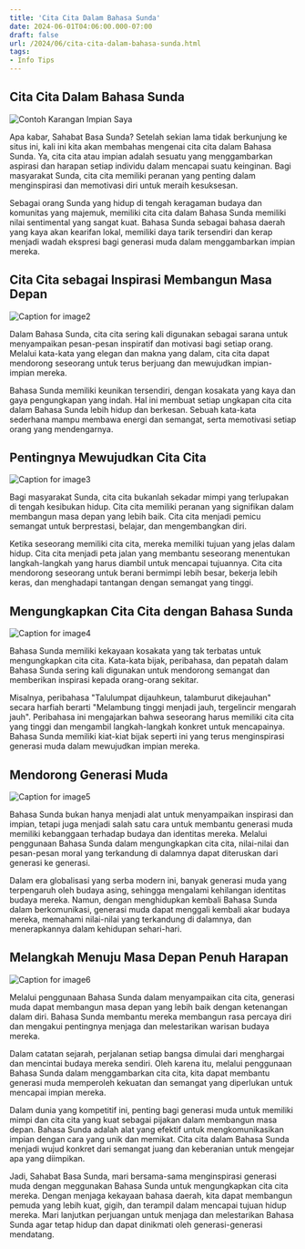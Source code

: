 ```yaml
---
title: 'Cita Cita Dalam Bahasa Sunda'
date: 2024-06-01T04:06:00.000-07:00
draft: false
url: /2024/06/cita-cita-dalam-bahasa-sunda.html
tags: 
- Info Tips
---
```


Cita Cita Dalam Bahasa Sunda
----------------------------

![Contoh Karangan Impian Saya](https://i1.wp.com/basasunda.com/wp-content/uploads/2020/02/manfaat-menulis-karangan-bahasa-sunda.jpg)

Apa kabar, Sahabat Basa Sunda? Setelah sekian lama tidak berkunjung ke situs ini, kali ini kita akan membahas mengenai cita cita dalam Bahasa Sunda. Ya, cita cita atau impian adalah sesuatu yang menggambarkan aspirasi dan harapan setiap individu dalam mencapai suatu keinginan. Bagi masyarakat Sunda, cita cita memiliki peranan yang penting dalam menginspirasi dan memotivasi diri untuk meraih kesuksesan.

Sebagai orang Sunda yang hidup di tengah keragaman budaya dan komunitas yang majemuk, memiliki cita cita dalam Bahasa Sunda memiliki nilai sentimental yang sangat kuat. Bahasa Sunda sebagai bahasa daerah yang kaya akan kearifan lokal, memiliki daya tarik tersendiri dan kerap menjadi wadah ekspresi bagi generasi muda dalam menggambarkan impian mereka.

Cita Cita sebagai Inspirasi Membangun Masa Depan
------------------------------------------------

![Caption for image2](https://example.com/image2.jpg)

Dalam Bahasa Sunda, cita cita sering kali digunakan sebagai sarana untuk menyampaikan pesan-pesan inspiratif dan motivasi bagi setiap orang. Melalui kata-kata yang elegan dan makna yang dalam, cita cita dapat mendorong seseorang untuk terus berjuang dan mewujudkan impian-impian mereka.

Bahasa Sunda memiliki keunikan tersendiri, dengan kosakata yang kaya dan gaya pengungkapan yang indah. Hal ini membuat setiap ungkapan cita cita dalam Bahasa Sunda lebih hidup dan berkesan. Sebuah kata-kata sederhana mampu membawa energi dan semangat, serta memotivasi setiap orang yang mendengarnya.

Pentingnya Mewujudkan Cita Cita
-------------------------------

![Caption for image3](https://example.com/image3.jpg)

Bagi masyarakat Sunda, cita cita bukanlah sekadar mimpi yang terlupakan di tengah kesibukan hidup. Cita cita memiliki peranan yang signifikan dalam membangun masa depan yang lebih baik. Cita cita menjadi pemicu semangat untuk berprestasi, belajar, dan mengembangkan diri.

Ketika seseorang memiliki cita cita, mereka memiliki tujuan yang jelas dalam hidup. Cita cita menjadi peta jalan yang membantu seseorang menentukan langkah-langkah yang harus diambil untuk mencapai tujuannya. Cita cita mendorong seseorang untuk berani bermimpi lebih besar, bekerja lebih keras, dan menghadapi tantangan dengan semangat yang tinggi.

Mengungkapkan Cita Cita dengan Bahasa Sunda
-------------------------------------------

![Caption for image4](https://example.com/image4.jpg)

Bahasa Sunda memiliki kekayaan kosakata yang tak terbatas untuk mengungkapkan cita cita. Kata-kata bijak, peribahasa, dan pepatah dalam Bahasa Sunda sering kali digunakan untuk mendorong semangat dan memberikan inspirasi kepada orang-orang sekitar.

Misalnya, peribahasa "Talulumpat dijauhkeun, talamburut dikejauhan" secara harfiah berarti "Melambung tinggi menjadi jauh, tergelincir mengarah jauh". Peribahasa ini mengajarkan bahwa seseorang harus memiliki cita cita yang tinggi dan mengambil langkah-langkah konkret untuk mencapainya. Bahasa Sunda memiliki kiat-kiat bijak seperti ini yang terus menginspirasi generasi muda dalam mewujudkan impian mereka.

Mendorong Generasi Muda
-----------------------

![Caption for image5](https://example.com/image5.jpg)

Bahasa Sunda bukan hanya menjadi alat untuk menyampaikan inspirasi dan impian, tetapi juga menjadi salah satu cara untuk membantu generasi muda memiliki kebanggaan terhadap budaya dan identitas mereka. Melalui penggunaan Bahasa Sunda dalam mengungkapkan cita cita, nilai-nilai dan pesan-pesan moral yang terkandung di dalamnya dapat diteruskan dari generasi ke generasi.

Dalam era globalisasi yang serba modern ini, banyak generasi muda yang terpengaruh oleh budaya asing, sehingga mengalami kehilangan identitas budaya mereka. Namun, dengan menghidupkan kembali Bahasa Sunda dalam berkomunikasi, generasi muda dapat menggali kembali akar budaya mereka, memahami nilai-nilai yang terkandung di dalamnya, dan menerapkannya dalam kehidupan sehari-hari.

Melangkah Menuju Masa Depan Penuh Harapan
-----------------------------------------

![Caption for image6](https://example.com/image6.jpg)

Melalui penggunaan Bahasa Sunda dalam menyampaikan cita cita, generasi muda dapat membangun masa depan yang lebih baik dengan ketenangan dalam diri. Bahasa Sunda membantu mereka membangun rasa percaya diri dan mengakui pentingnya menjaga dan melestarikan warisan budaya mereka.

Dalam catatan sejarah, perjalanan setiap bangsa dimulai dari menghargai dan mencintai budaya mereka sendiri. Oleh karena itu, melalui penggunaan Bahasa Sunda dalam menggambarkan cita cita, kita dapat membantu generasi muda memperoleh kekuatan dan semangat yang diperlukan untuk mencapai impian mereka.

Dalam dunia yang kompetitif ini, penting bagi generasi muda untuk memiliki mimpi dan cita cita yang kuat sebagai pijakan dalam membangun masa depan. Bahasa Sunda adalah alat yang efektif untuk mengkomunikasikan impian dengan cara yang unik dan memikat. Cita cita dalam Bahasa Sunda menjadi wujud konkret dari semangat juang dan keberanian untuk mengejar apa yang diimpikan.

Jadi, Sahabat Basa Sunda, mari bersama-sama menginspirasi generasi muda dengan meggunakan Bahasa Sunda untuk mengungkapkan cita cita mereka. Dengan menjaga kekayaan bahasa daerah, kita dapat membangun pemuda yang lebih kuat, gigih, dan terampil dalam mencapai tujuan hidup mereka. Mari lanjutkan perjuangan untuk menjaga dan melestarikan Bahasa Sunda agar tetap hidup dan dapat dinikmati oleh generasi-generasi mendatang.